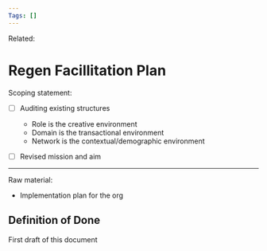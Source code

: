 ```yaml
---
Tags: []
---
```

Related: 
# Regen Facillitation Plan

Scoping statement:
- [ ] Auditing existing structures
	- Role is the creative environment
	- Domain is the transactional environment
	- Network is the contextual/demographic environment
- [ ] Revised mission and aim



---
Raw material:
- Implementation plan for the org



## Definition of Done
First draft of this document